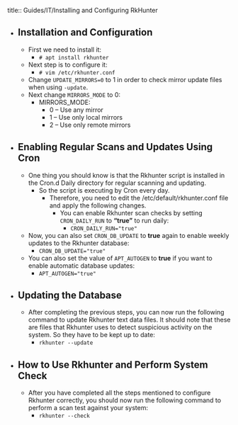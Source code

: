 title:: Guides/IT/Installing and Configuring RkHunter

- ## Installation and Configuration
	- First we need to install it:
		- `# apt install rkhunter`
	- Next step is to configure it:
		- `# vim /etc/rkhunter.conf`
	- Change `UPDATE_MIRRORS=0` to 1 in order to check mirror update files when using `-update`.
	- Next change `MIRRORS_MODE` to 0:
		- MIRRORS_MODE:
			- 0 – Use any mirror
			- 1 – Use only local mirrors
			- 2 – Use only remote mirrors
- ## Enabling Regular Scans and Updates Using Cron
	- One thing you should know is that the Rkhunter script is installed in the Cron.d Daily directory for regular scanning and updating.
		- So the script is executing by Cron every day.
			- Therefore, you need to edit the /etc/default/rkhunter.conf file and apply the following changes.
				- You can enable Rkhunter scan checks by setting `CRON_DAILY_RUN` to **“true”** to run daily:
					- `CRON_DAILY_RUN="true"`
	- Now, you can also set `CRON_DB_UPDATE` to **true** again to enable weekly updates to the Rkhunter database:
		- `CRON_DB_UPDATE="true"`
	- You can also set the value of `APT_AUTOGEN` to **true** if you want to enable automatic database updates:
		- `APT_AUTOGEN="true"`
- ## Updating the Database
	- After completing the previous steps, you can now run the following command to update Rkhunter text data files. It should note that these are files that Rkhunter uses to detect suspicious activity on the system. So they have to be kept up to date:
		- `rkhunter --update`
- ## How to Use Rkhunter and Perform System Check
	- After you have completed all the steps mentioned to configure Rkhunter correctly, you should now run the following command to perform a scan test against your system:
		- `rkhunter --check`